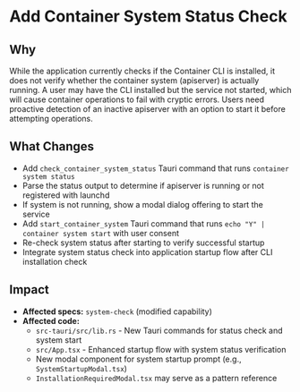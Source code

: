 # Add Container System Status Check

## Why

While the application currently checks if the Container CLI is installed, it does not verify whether the container system (apiserver) is actually running. A user may have the CLI installed but the service not started, which will cause container operations to fail with cryptic errors. Users need proactive detection of an inactive apiserver with an option to start it before attempting operations.

## What Changes

- Add `check_container_system_status` Tauri command that runs `container system status`
- Parse the status output to determine if apiserver is running or not registered with launchd
- If system is not running, show a modal dialog offering to start the service
- Add `start_container_system` Tauri command that runs `echo "Y" | container system start` with user consent
- Re-check system status after starting to verify successful startup
- Integrate system status check into application startup flow after CLI installation check

## Impact

- **Affected specs:** `system-check` (modified capability)
- **Affected code:**
  - `src-tauri/src/lib.rs` - New Tauri commands for status check and system start
  - `src/App.tsx` - Enhanced startup flow with system status verification
  - New modal component for system startup prompt (e.g., `SystemStartupModal.tsx`)
  - `InstallationRequiredModal.tsx` may serve as a pattern reference
